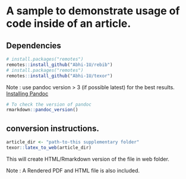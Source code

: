 # A sample to demonstrate usage of code inside of an article.


## Dependencies

```R
# install.packages("remotes")
remotes::install_github("Abhi-1U/rebib")
# install.packages("remotes")
remotes::install_github("Abhi-1U/texor")
```
Note : use pandoc version > 3 (if possible latest) for the best results. [Installing Pandoc](https://pandoc.org/installing.html)

```R
# To check the version of pandoc
rmarkdown::pandoc_version()
```

## conversion instructions.

```R
article_dir <- "path-to-this supplementary folder"
texor::latex_to_web(article_dir)
```

This will create HTML/Rmarkdown version of the file in web folder.

Note : A Rendered PDF and HTML file is also included.

